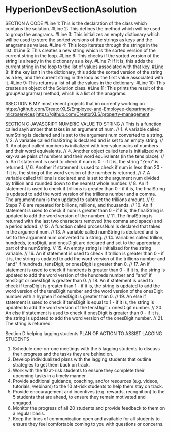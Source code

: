 # HyperionDevSectionAsolution
SECTION A CODE
#Line 1: This is the declaration of the class which contains the solution.
#Line 2: This defines the method which will be used to group the anagrams.
#Line 3: This initializes an empty dictionary which will be used to store the sorted versions of the strings as keys and the anagrams as values.
#Line 4: This loop iterates through the strings in the list.
#Line 5: This creates a new string which is the sorted version of the current string in the loop.
#Line 6: This checks if the sorted version of the string is already in the dictionary as a key.
#Line 7: If it is, this adds the current string in the loop to the list of values associated with that key.
#Line 8: If the key isn't in the dictionary, this adds the sorted version of the string as a key, and the current string in the loop as the first value associated with it.
#Line 9: This returns a list of all the values in the dictionary.
#Line 10: This creates an object of the Solution class.
#Line 11: This prints the result of the groupAnagrams() method, which is a list of the anagrams.

#SECTION B
MY most recent projects that im currently working on
  https://github.com/CreatorXLS/Employee-and-Employee-departments-microservices
  https://github.com/CreatorXLS/property-management
  
  
SECTION C JAVASCRIPT NUMERIC VALUE TO STRING
// This is a function called sayNumber that takes in an argument of num.
// 1. A variable called numString is declared and is set to the argument num converted to a string. 
// 2. A variable called finalString is declared and is set to an empty string. 
// 3. An object called numbers is initialized with key-value pairs of numbers and their word equivalents.
// 4. Another object called tens is initialized with key-value pairs of numbers and their word equivalents (in the tens place).
// 5. An if statement is used to check if num is 0 - if it is, the string "Zero" is returned.
// 6. Another if statement is used to check if num is less than 20 - if it is, the string of the word version of the number is returned.
// 7. A variable called trillions is declared and is set to the argument num divided by trillion and rounded down to the nearest whole number.
// 8. An if statement is used to check if trillions is greater than 0 - if it is, the finalString is updated to add the word version of the trillions number and a comma. The argument num is then updated to subtract the trillions amount. 
// 9. Steps 7-8 are repeated for billions, millions, and thousands. 
// 10. An if statement is used to check if num is greater than 0 - if it is, the finalString is updated to add the word version of the number.
// 11. The finalString is returned with the last two characters removed (the comma and space) and a period added. 
// 12. A function called processNum is declared that takes in the argument num. 
// 13. A variable called numString is declared and is set to the argument num converted to a string. 
// 14. Variables called trillion, hundreds, tensDigit, and onesDigit are declared and set to the appropriate part of the numString.
// 15. An empty string is initialized for the string variable. 
// 16. An if statement is used to check if trillion is greater than 0 - if it is, the string is updated to add the word version of the trillions number and "and" if hundreds, tensDigit, or onesDigit is greater than 0.
// 17. An if statement is used to check if hundreds is greater than 0 - if it is, the string is updated to add the word version of the hundreds number and "and" if tensDigit or onesDigit is greater than 0.
// 18. An if statement is used to check if tensDigit is greater than 1 - if it is, the string is updated to add the word version of the tensDigit number and the word version of the onesDigit number with a hyphen if onesDigit is greater than 0.
// 19. An else if statement is used to check if tensDigit is equal to 1 - if it is, the string is updated to add the word version of the tensDigit + onesDigit number.
// 20. An else if statement is used to check if onesDigit is greater than 0 - if it is, the string is updated to add the word version of the onesDigit number.
// 21. The string is returned.


Section D helping lagging students
		PLAN OF ACTION TO ASSIST LAGGING STUDENTS

1. Schedule one-on-one meetings with the 5 lagging students to discuss their progress and the tasks they are behind on.
2. Develop individualized plans with the lagging students that outline strategies to get them back on track.
3. Work with the 10 at-risk students to ensure they complete their upcoming tasks in a timely manner.
4. Provide additional guidance, coaching, and/or resources (e.g. videos, tutorials, webinars) to the 10 at-risk students to help them stay on track.
5. Provide encouragement and incentives (e.g. rewards, recognition) to the 5 students that are ahead, to ensure they remain motivated and engaged.
6. Monitor the progress of all 20 students and provide feedback to them on a regular basis.
7. Keep the lines of communication open and available for all students to ensure they feel comfortable coming to you with questions or concerns.


